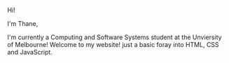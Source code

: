 Hi! 

I'm Thane, 

I'm currently a Computing and Software Systems student at the Unviersity of Melbourne! 
Welcome to my website! just a basic foray into HTML, CSS and JavaScript. 
